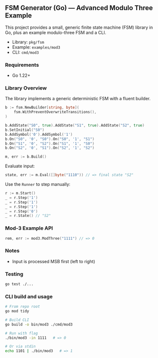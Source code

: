 ## FSM Generator (Go) — Advanced Modulo Three Example

This project provides a small, generic finite state machine (FSM) library in Go, plus an example modulo-three FSM and a CLI.

- Library: `pkg/fsm`
- Example: `examples/mod3`
- CLI: `cmd/mod3`

### Requirements
- Go 1.22+

### Library Overview

The library implements a generic deterministic FSM with a fluent builder.

```go
b := fsm.NewBuilder[string, byte](
	fsm.WithPreventOverwriteTransitions(),
)

b.AddState("S0", true).AddState("S1", true).AddState("S2", true)
b.SetInitial("S0")
b.AddSymbol('0').AddSymbol('1')
b.On("S0", '0', "S0").On("S0", '1', "S1")
b.On("S1", '0', "S2").On("S1", '1', "S0")
b.On("S2", '0', "S1").On("S2", '1', "S2")

m, err := b.Build()
```

Evaluate input:
```go
state, err := m.Eval([]byte("1110")) // => final state "S2"
```

Use the `Runner` to step manually:
```go
r := m.Start()
_ = r.Step('1')
_ = r.Step('1')
_ = r.Step('1')
_ = r.Step('0')
_ = r.State() // "S2"
```

### Mod-3 Example API

```go
rem, err := mod3.ModThree("1111") // => 0
```

### Notes
- Input is processed MSB first (left to right)

### Testing

```bash
go test ./...
```

### CLI build and usage

```bash
# From repo root
go mod tidy

# Build CLI
go build -o bin/mod3 ./cmd/mod3

# Run with flag
./bin/mod3 -in 1111   # => 0

# Or via stdin
echo 1101 | ./bin/mod3   # => 1
```

